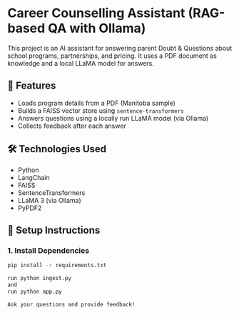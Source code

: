 # Career Counselling Assistant (RAG-based QA with Ollama)

This project is an AI assistant for answering parent Doubt & Questions about school programs, partnerships, and pricing. It uses a PDF document as knowledge and a local LLaMA model for answers.

## 🔧 Features

- Loads program details from a PDF (Manitoba sample)
- Builds a FAISS vector store using `sentence-transformers`
- Answers questions using a locally run LLaMA model (via Ollama)
- Collects feedback after each answer

## 🛠️ Technologies Used

- Python
- LangChain
- FAISS
- SentenceTransformers
- LLaMA 3 (via Ollama)
- PyPDF2

## 📁 Setup Instructions

### 1. Install Dependencies

```bash
pip install -r requirements.txt

run python ingest.py
and
run python app.py

Ask your questions and provide feedback!